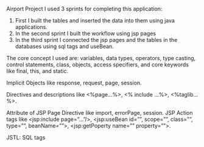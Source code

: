Airport Project
I used 3 sprints for completing this application:
1.	First I built the tables and inserted the data into them using java applications.
2.	In the second sprint I built the workflow using jsp pages
3.	In the third sprint I connected the jsp pages and the tables in the databases using sql tags and useBean.

The core concept I used are:  variables, data types, operators, type casting, control statements, class, objects, access specifiers, and core keywords like final, this, and static.

Implicit Objects like response, request, page, session.

Directives and descriptions like <%page…%>, <% include …%>, <%taglib…%>.

Attribute of JSP Page Directive like import, errorPage, session. JSP Action tags like <jsp:include page=”…”/>, <jsp:useBean id=””, scope=””, class=””, type=””, beanName=””>, <jsp:getPoperty name=”” property=””>. 

JSTL: SQL tags
